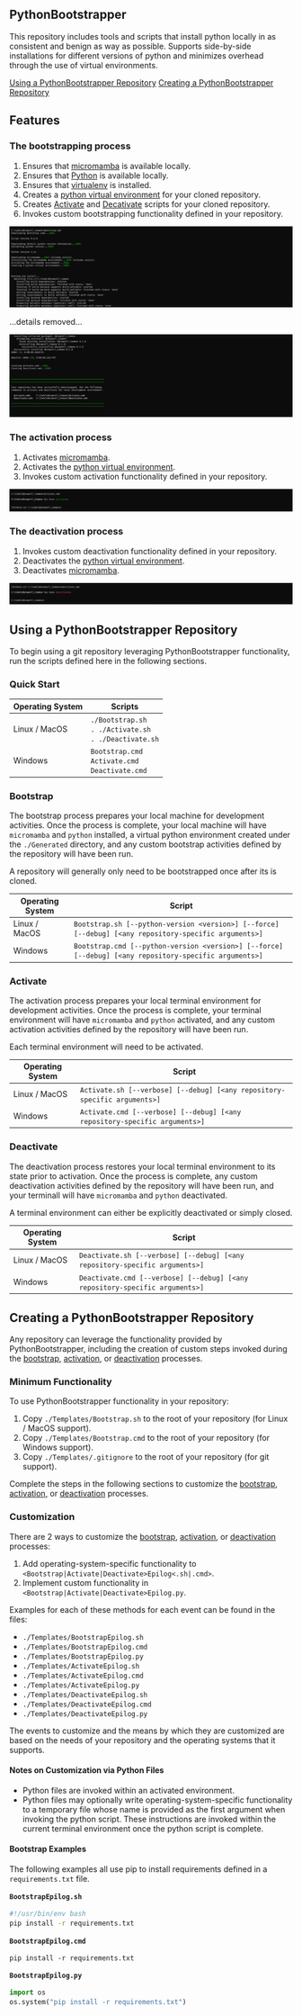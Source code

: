 ## PythonBootstrapper

This repository includes tools and scripts that install python locally in as consistent and benign as way as possible. Supports side-by-side installations for different versions of python and minimizes overhead through the use of virtual environments.

[Using a PythonBootstrapper Repository](#using-a-pythonbootstrapper-repository)
[Creating a PythonBootstrapper Repository](#creating-a-pythonbootstrapper-repository)

## Features

### The bootstrapping process

1) Ensures that [micromamba](https://mamba.readthedocs.io/en/latest/) is available locally.
2) Ensures that [Python](https://python.org) is available locally.
3) Ensures that [virtualenv](https://virtualenv.pypa.io/en/latest/) is installed.
4) Creates a [python virtual environment](https://docs.python.org/3/tutorial/venv.html) for your cloned repository.
5) Creates [Activate](#activate) and [Decativate](#deactivate) scripts for your cloned repository.
6) Invokes custom bootstrapping functionality defined in your repository.

![bootstrap screenshot 1](./Screenshots/Bootstrap1.png)

...details removed...

![bootstrap screenshot 2](./Screenshots/Bootstrap2.png)

### The activation process

1) Activates [micromamba](https://mamba.readthedocs.io/en/latest/).
2) Activates the [python virtual environment](https://docs.python.org/3/tutorial/venv.html).
3) Invokes custom activation functionality defined in your repository.

![activate screenshot](./Screenshots/Activate.png)

### The deactivation process

1) Invokes custom deactivation functionality defined in your repository.
2) Deactivates the [python virtual environment](https://docs.python.org/3/tutorial/venv.html).
3) Deactivates [micromamba](https://mamba.readthedocs.io/en/latest/).

![deactivate screenshot](./Screenshots/Deactivate.png)

## Using a PythonBootstrapper Repository

To begin using a git repository leveraging PythonBootstrapper functionality, run the scripts defined here in the following sections.

### Quick Start

| Operating System | Scripts |
| --- | --- |
| Linux / MacOS | `./Bootstrap.sh`<br/>`. ./Activate.sh`<br/>`. ./Deactivate.sh` |
| Windows | `Bootstrap.cmd`<br/>`Activate.cmd`<br/>`Deactivate.cmd` |

### Bootstrap

The bootstrap process prepares your local machine for development activities. Once the process is complete, your local machine will have `micromamba` and `python` installed, a virtual python environment created under the `./Generated` directory, and any custom bootstrap activities defined by the repository will have been run.

A repository will generally only need to be bootstrapped once after its is cloned.

| Operating System | Script |
| --- | --- |
| Linux / MacOS | `Bootstrap.sh [--python-version <version>] [--force] [--debug] [<any repository-specific arguments>]` |
| Windows | `Bootstrap.cmd [--python-version <version>] [--force] [--debug] [<any repository-specific arguments>]` |

### Activate

The activation process prepares your local terminal environment for development activities. Once the process is complete, your terminal environment will have `micromamba` and `python` activated, and any custom activation activities defined by the repository will have been run.

Each terminal environment will need to be activated.

| Operating System | Script |
| --- | --- |
| Linux / MacOS | `Activate.sh [--verbose] [--debug] [<any repository-specific arguments>]` |
| Windows | `Activate.cmd [--verbose] [--debug] [<any repository-specific arguments>]` |

### Deactivate

The deactivation process restores your local terminal environment to its state prior to activation. Once the process is complete, any custom deactivation activities defined by the repository will have been run, and your terminall will have `micromamba` and `python` deactivated.

A terminal environment can either be explicitly deactivated or simply closed.

| Operating System | Script |
| --- | --- |
| Linux / MacOS | `Deactivate.sh [--verbose] [--debug] [<any repository-specific arguments>]` |
| Windows | `Deactivate.cmd [--verbose] [--debug] [<any repository-specific arguments>]` |

## Creating a PythonBootstrapper Repository

Any repository can leverage the functionality provided by PythonBootstrapper, including the creation of custom steps invoked during the [bootstrap](#bootstrap), [activation](#activate), or [deactivation](#deactivate) processes.

### Minimum Functionality

To use PythonBootstrapper functionality in your repository:

1) Copy `./Templates/Bootstrap.sh` to the root of your repository (for Linux / MacOS support).
2) Copy `./Templates/Bootstrap.cmd` to the root of your repository (for Windows support).
3) Copy `./Templates/.gitignore` to the root of your repository (for git support).

Complete the steps in the following sections to customize the [bootstrap](#bootstrap), [activation](#activate), or [deactivation](#deactivate) processes.

### Customization

There are 2 ways to customize the [bootstrap](#bootstrap), [activation](#activate), or [deactivation](#deactivate) processes:

1) Add operating-system-specific functionality to `<Bootstrap|Activate|Deactivate>Epilog<.sh|.cmd>`.
2) Implement custom functionality in `<Bootstrap|Activate|Deactivate>Epilog.py`.

Examples for each of these methods for each event can be found in the files:

- `./Templates/BootstrapEpilog.sh`
- `./Templates/BootstrapEpilog.cmd`
- `./Templates/BootstrapEpilog.py`
- `./Templates/ActivateEpilog.sh`
- `./Templates/ActivateEpilog.cmd`
- `./Templates/ActivateEpilog.py`
- `./Templates/DeactivateEpilog.sh`
- `./Templates/DeactivateEpilog.cmd`
- `./Templates/DeactivateEpilog.py`

The events to customize and the means by which they are customized are based on the needs of your repository and the operating systems that it supports.

#### Notes on Customization via Python Files

- Python files are invoked within an activated environment.
- Python files may optionally write operating-system-specific functionality to a temporary file whose name is provided as the first argument when invoking the python script. These instructions are invoked within the current terminal environment once the python script is complete.

#### Bootstrap Examples

The following examples all use pip to install requirements defined in a `requirements.txt` file.

**`BootstrapEpilog.sh`**
```bash
#!/usr/bin/env bash
pip install -r requirements.txt
```

**`BootstrapEpilog.cmd`**
```batch
pip install -r requirements.txt
```

**`BootstrapEpilog.py`**
```python
import os
os.system("pip install -r requirements.txt")
```

